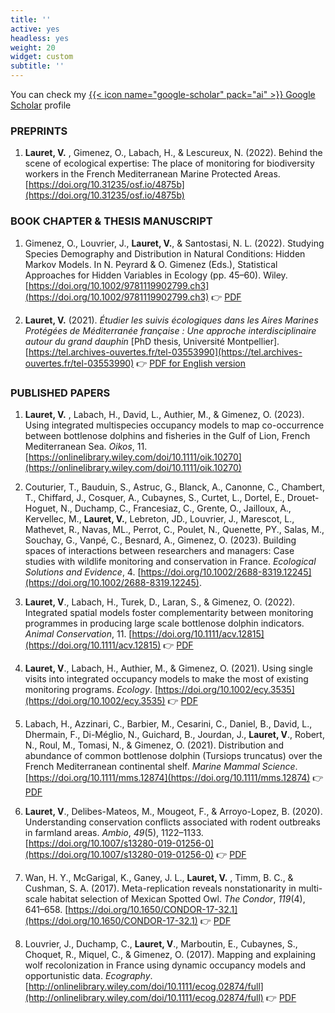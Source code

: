 ```yaml
---
title: ''
active: yes
headless: yes
weight: 20
widget: custom
subtitle: ''
---
```


You can check my [{{< icon name="google-scholar" pack="ai" >}} Google Scholar](https://scholar.google.fr/citations?hl=fr&user=hbi_zlMAAAAJ) profile

### PREPRINTS

1. **Lauret, V.** , Gimenez, O., Labach, H., & Lescureux, N. (2022). Behind the scene of ecological expertise: The place of monitoring for biodiversity workers in the French Mediterranean Marine Protected Areas. [https://doi.org/10.31235/osf.io/4875b](https://doi.org/10.31235/osf.io/4875b)

### BOOK CHAPTER & THESIS MANUSCRIPT

1. Gimenez, O., Louvrier, J., **Lauret, V.**, & Santostasi, N. L. (2022). Studying Species Demography and Distribution in Natural Conditions: Hidden Markov Models. In N. Peyrard & O. Gimenez (Eds.), Statistical Approaches for Hidden Variables in Ecology (pp. 45–60). Wiley. [https://doi.org/10.1002/9781119902799.ch3](https://doi.org/10.1002/9781119902799.ch3)
:point_right: [PDF](/pubs/bookHMM.pdf)

2. **Lauret, V.** (2021). _Étudier les suivis écologiques dans les Aires Marines Protégées de Méditerranée française : Une approche interdisciplinaire autour du grand dauphin_ [PhD thesis, Université Montpellier]. [https://tel.archives-ouvertes.fr/tel-03553990](https://tel.archives-ouvertes.fr/tel-03553990)
:point_right: [PDF for English version](/pubs/LATEZ_ENG_lowres.pdf)

### PUBLISHED PAPERS

1. **Lauret, V.** , Labach, H., David, L., Authier, M., & Gimenez, O. (2023). Using integrated multispecies occupancy models to map co-occurrence between bottlenose dolphins and fisheries in the Gulf of Lion, French Mediterranean Sea. _Oikos_, 11. [https://onlinelibrary.wiley.com/doi/10.1111/oik.10270](https://onlinelibrary.wiley.com/doi/10.1111/oik.10270)

1. Couturier, T., Bauduin, S., Astruc, G., Blanck, A., Canonne, C., Chambert, T., Chiffard, J., Cosquer, A., Cubaynes, S., Curtet, L., Dortel, E., Drouet-Hoguet, N., Duchamp, C., Francesiaz, C., Grente, O., Jailloux, A., Kervellec, M., **Lauret, V.**, Lebreton, JD.,  Louvrier, J., Marescot, L., Mathevet, R., Navas, ML., Perrot, C., Poulet, N., Quenette, PY., Salas, M., Souchay, G., Vanpé, C.,  Besnard, A., Gimenez, O. (2023). Building spaces of interactions between researchers and managers: Case studies with wildlife monitoring and conservation in France. _Ecological Solutions and Evidence_, 4. [https://doi.org/10.1002/2688-8319.12245](https://doi.org/10.1002/2688-8319.12245).

2. **Lauret, V**., Labach, H., Turek, D., Laran, S., & Gimenez, O. (2022). Integrated spatial models foster complementarity between monitoring programmes in producing large scale bottlenose dolphin indicators. _Animal Conservation_, 11. [https://doi.org/10.1111/acv.12815](https://doi.org/10.1111/acv.12815)
:point_right: [PDF](/pubs/ancon2022)

3. **Lauret, V**., Labach, H., Authier, M., & Gimenez, O. (2021). Using single visits into integrated occupancy models to make the most of existing monitoring programs. _Ecology_. [https://doi.org/10.1002/ecy.3535](https://doi.org/10.1002/ecy.3535)
:point_right: [PDF](/pubs/ecology2021)

4. Labach, H., Azzinari, C., Barbier, M., Cesarini, C., Daniel, B., David, L., Dhermain, F., Di-Méglio, N., Guichard, B., Jourdan, J., **Lauret, V**., Robert, N., Roul, M., Tomasi, N., & Gimenez, O. (2021). Distribution and abundance of common bottlenose dolphin (Tursiops truncatus) over the French Mediterranean continental shelf. _Marine Mammal Science_.  [https://doi.org/10.1111/mms.12874](https://doi.org/10.1111/mms.12874)
:point_right: [PDF](/pubs/LabachMMS2021.pdf)

5. **Lauret, V**., Delibes-Mateos, M., Mougeot, F., & Arroyo-Lopez, B. (2020). Understanding conservation conflicts associated with rodent outbreaks in farmland areas. _Ambio_, _49_(5), 1122–1133. [https://doi.org/10.1007/s13280-019-01256-0](https://doi.org/10.1007/s13280-019-01256-0)
:point_right: [PDF](/pubs/rodent2019.pdf)

6. Wan, H. Y., McGarigal, K., Ganey, J. L., **Lauret, V.** , Timm, B. C., & Cushman, S. A. (2017). Meta-replication reveals nonstationarity in multi-scale habitat selection of Mexican Spotted Owl. _The Condor_, _119_(4), 641–658. [https://doi.org/10.1650/CONDOR-17-32.1](https://doi.org/10.1650/CONDOR-17-32.1)
:point_right: [PDF](/pubs/condor2017.pdf)

7. Louvrier, J., Duchamp, C., **Lauret, V**., Marboutin, E., Cubaynes, S., Choquet, R., Miquel, C., & Gimenez, O. (2017). Mapping and explaining wolf recolonization in France using dynamic occupancy models and opportunistic data. _Ecography_. [http://onlinelibrary.wiley.com/doi/10.1111/ecog.02874/full](http://onlinelibrary.wiley.com/doi/10.1111/ecog.02874/full)
:point_right: [PDF](/pubs/ecog2017.pdf)

